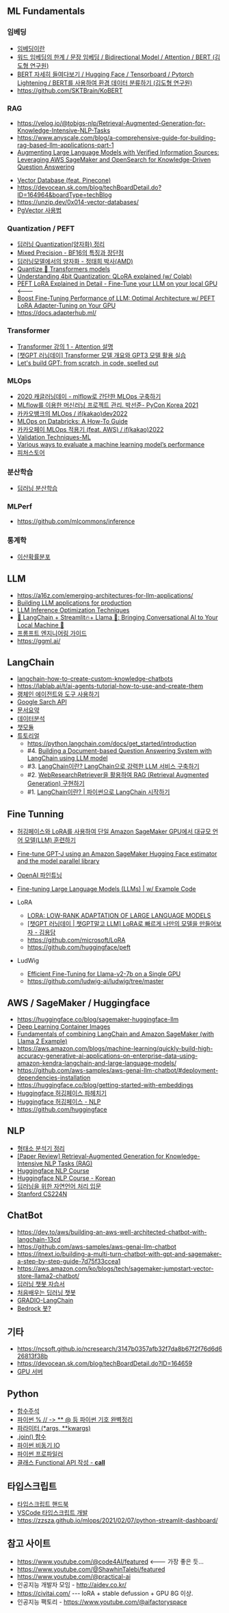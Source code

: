 ## ML Fundamentals ##

### 임베딩 ###
  * [임베딩이란](https://today-gaze-697915.framer.app/ko/blog/what-is-embedding-and-how-to-use?fbclid=IwAR0_nBjBHq3I96SmbqN0mVLj_rnlbo-YaY6N3kN3yIz8e1DzUuYl6TmDBkw)
  * [워드 임베딩의 한계 / 문장 임베딩 / Bidirectional Model / Attention / BERT (김도형 연구원)](https://www.youtube.com/watch?v=F10Ii6x2y3Q)
  * [BERT 자세히 들여다보기 / Hugging Face / Tensorboard / Pytorch Lightening / BERT를 사용하여 환경 데이터 분류하기 (김도형 연구원)
](https://www.youtube.com/watch?v=wRMOO9uc6do)
  * https://github.com/SKTBrain/KoBERT
    

   
### RAG ###

  * https://velog.io/@tobigs-nlp/Retrieval-Augmented-Generation-for-Knowledge-Intensive-NLP-Tasks
  * https://www.anyscale.com/blog/a-comprehensive-guide-for-building-rag-based-llm-applications-part-1  
  * [Augmenting Large Language Models with Verified Information Sources: Leveraging AWS SageMaker and OpenSearch for Knowledge-Driven Question Answering](https://medium.com/@shankar.arunp/augmenting-large-language-models-with-verified-information-sources-leveraging-aws-sagemaker-and-f6be17fb10a8)

  - [Vector Database (feat. Pinecone)](https://velog.io/@tura/vector-databases) 
  - https://devocean.sk.com/blog/techBoardDetail.do?ID=164964&boardType=techBlog
  - https://unzip.dev/0x014-vector-databases/
  - [PgVector 사용법](https://www.timescale.com/blog/postgresql-as-a-vector-database-create-store-and-query-openai-embeddings-with-pgvector/)

### Quantization / PEFT ###
  - [딥러닝 Quantization(양자화) 정리](https://velog.io/@jooh95/%EB%94%A5%EB%9F%AC%EB%8B%9D-Quantization%EC%96%91%EC%9E%90%ED%99%94-%EC%A0%95%EB%A6%AC)
  - [Mixed Precision - BF16의 특징과 장단점](https://thecho7.tistory.com/entry/Mixed-Precision-BF16%EC%9D%98-%ED%8A%B9%EC%A7%95%EA%B3%BC-%EC%9E%A5%EB%8B%A8%EC%A0%90)
  - [딥러닝모델에서의 양자화 - 정태희 박사(AMD)](https://www.youtube.com/watch?v=91_hhex0CmU)
  - [Quantize 🤗 Transformers models](https://huggingface.co/docs/transformers/main/en/main_classes/quantization)
  - [Understanding 4bit Quantization: QLoRA explained (w/ Colab)](https://www.youtube.com/watch?v=TPcXVJ1VSRI)
  - [PEFT LoRA Explained in Detail - Fine-Tune your LLM on your local GPU](https://www.youtube.com/watch?v=YVU5wAA6Txo)   <---
  - [Boost Fine-Tuning Performance of LLM: Optimal Architecture w/ PEFT LoRA Adapter-Tuning on Your GPU](https://www.youtube.com/watch?v=A-a-l_sFtYM)
  - https://docs.adapterhub.ml/
      
### Transformer ###
  * [Transformer 강의 1 - Attention 설명](https://www.youtube.com/watch?v=kyIw0nHoG9w)    
  * [[챗GPT 러닝데이] Transformer 모델 개요와 GPT3 모델 활용 실습](https://www.youtube.com/watch?v=uzcRCmg9hlc)
  * [Let's build GPT: from scratch, in code, spelled out](https://www.youtube.com/watch?v=kCc8FmEb1nY)


### MLOps ###
  * [2020 캐글러닝데이 - mlflow로 간단한 MLOps 구축하기](https://www.youtube.com/watch?v=OB9vbJr8XdQ)
  * [MLflow를 이용한 머신러닝 프로젝트 관리. 박선준- PyCon Korea 2021](https://www.youtube.com/watch?v=H-4ZIfOJDaw)
  * [카카오뱅크의 MLOps / if(kakao)dev2022](https://www.youtube.com/watch?v=Fj0MOkzCECA)
  * [MLOps on Databricks: A How-To Guide](https://www.youtube.com/watch?v=JApPzAnbfPI)
  * [카카오페이 MLOps 적용기 (feat. AWS) / if(kakao)2022](https://www.youtube.com/watch?v=5FvTXzDLPxI)
  * [Validation Techniques-ML](https://trsekhar123.medium.com/validation-techniques-ml-a984fa98cbd6)
  * [Various ways to evaluate a machine learning model’s performance](https://towardsdatascience.com/various-ways-to-evaluate-a-machine-learning-models-performance-230449055f15)
  * [피처스토어](https://medium.com/data-for-ai/what-is-a-feature-store-for-ml-29b62580af5d)
    
### 분산학습 ###

  * [딥러닝 분산학습](https://lifeisenjoyable.tistory.com/21)


### MLPerf ###

  * https://github.com/mlcommons/inference


### 통계학 ###

* [이산확률분포](https://m.blog.naver.com/algosn/221288016739)



## LLM ##
 * https://a16z.com/emerging-architectures-for-llm-applications/
 * [Building LLM applications for production](https://huyenchip.com/2023/04/11/llm-engineering.html)
 * [LLM Inference Optimization Techniques](https://medium.com/ai-in-plain-english/llm-inference-optimization-techniques-f443e6a48a42)
 * [🦜️ LangChain + Streamlit🔥+ Llama 🦙: Bringing Conversational AI to Your Local Machine 🤯](https://ai.plainenglish.io/%EF%B8%8F-langchain-streamlit-llama-bringing-conversational-ai-to-your-local-machine-a1736252b172)
 * [프롬프트 엔지니어링 가이드](https://www.promptingguide.ai/kr)
 * https://ggml.ai/

## LangChain ###

* [langchain-how-to-create-custom-knowledge-chatbots](https://www.freecodecamp.org/news/langchain-how-to-create-custom-knowledge-chatbots/)
* https://lablab.ai/t/ai-agents-tutorial-how-to-use-and-create-them
* [랭체인 에이전트와 도구 사용하기](https://anpigon.tistory.com/399)
* [Google Sarch API](https://zzaebok.github.io/machine_learning/llm/langchain/)
* [문서요약](https://teddylee777.github.io/langchain/langchain-tutorial-05/)
* [데이터분석](https://teddylee777.github.io/langchain/langchain-tutorial-04/)
* [챗모듈](https://teddylee777.github.io/langchain/langchain-tutorial-03/)
* [튜토리얼](https://github.com/gkamradt/langchain-tutorials)
  - https://python.langchain.com/docs/get_started/introduction
  * #4. [Building a Document-based Question Answering System with LangChain using LLM model](https://medium.com/@nageshmashette32/building-a-document-based-question-answering-system-with-langchain-using-llm-model-fb22e47a965c)
  * #3. [LangChain이란? LangChain으로 강력한 LLM 서비스 구축하기](https://hipster4020.tistory.com/189)
  * #2. [WebResearchRetriever을 활용하여 RAG (Retrieval Augmented Generation) 구현하기](https://littlefoxdiary.tistory.com/116)
  * #1. [LangChain이란? | 파이썬으로 LangChain 시작하기](https://littlefoxdiary.tistory.com/114)


## Fine Tunning ##

* [허깅페이스와 LoRA를 사용하여 단일 Amazon SageMaker GPU에서 대규모 언어 모델(LLM) 훈련하기](https://aws.amazon.com/ko/blogs/tech/train-a-large-language-model-on-a-single-amazon-sagemaker-gpu-with-hugging-face-and-lora/)
* [Fine-tune GPT-J using an Amazon SageMaker Hugging Face estimator and the model parallel library](https://aws.amazon.com/ko/blogs/machine-learning/fine-tune-gpt-j-using-an-amazon-sagemaker-hugging-face-estimator-and-the-model-parallel-library/)
* [OpenAI 파인튜닝](https://lsjsj92.tistory.com/656)
* [Fine-tuning Large Language Models (LLMs) | w/ Example Code](https://www.youtube.com/watch?v=eC6Hd1hFvos)
* LoRA
  * [LORA: LOW-RANK ADAPTATION OF LARGE LANGUAGE MODELS](https://www.youtube.com/watch?v=BJqwmDpa0wM)
  * [[챗GPT 러닝데이 | 챗GPT말고 LLM] LoRA로 빠르게 나만의 모델을 만들어보자 - 김용담](https://www.youtube.com/watch?v=66GD0Bj5Whk)
  * https://github.com/microsoft/LoRA
  * https://github.com/huggingface/peft 

* LudWig
  * [Efficient Fine-Tuning for Llama-v2-7b on a Single GPU](https://www.youtube.com/watch?v=g68qlo9Izf0)
  * https://github.com/ludwig-ai/ludwig/tree/master 

## AWS / SageMaker / Huggingface ##

* https://huggingface.co/blog/sagemaker-huggingface-llm
* [Deep Learning Container Images](https://github.com/aws/deep-learning-containers/blob/master/available_images.md#huggingface-text-generation-inference-containers)
* [Fundamentals of combining LangChain and Amazon SageMaker (with Llama 2 Example)](https://medium.com/@ryanlempka/fundamentals-of-combining-langchain-and-sagemaker-with-a-llama-2-example-694924ab0d92)
* https://aws.amazon.com/blogs/machine-learning/quickly-build-high-accuracy-generative-ai-applications-on-enterprise-data-using-amazon-kendra-langchain-and-large-language-models/
* https://github.com/aws-samples/aws-genai-llm-chatbot/#deployment-dependencies-installation
* https://huggingface.co/blog/getting-started-with-embeddings
* [Huggingface 허깅페이스 파헤치기](https://hipster4020.tistory.com/172)
* [Huggingface 허깅페이스 - NLP](https://hipster4020.tistory.com/176)
* https://github.com/huggingface
  
## NLP ##

* [형태소 분석기 정리](https://hipster4020.tistory.com/184)
* [[Paper Review] Retrieval-Augmented Generation for Knowledge-Intensive NLP Tasks (RAG)](https://www.youtube.com/watch?v=gtOdvAQk6YU)
* [Huggingface NLP Course](https://huggingface.co/learn/nlp-course/chapter0/1?fw=tf)
* [Huggingface NLP Course - Korean](https://wikidocs.net/book/8056)
* [딥러닝을 위한 자연언어 처리 입문](https://wikidocs.net/book/2155)
* [Stanford CS224N](https://www.youtube.com/playlist?list=PLoROMvodv4rOSH4v6133s9LFPRHjEmbmJ)

## ChatBot ##

* https://dev.to/aws/building-an-aws-well-architected-chatbot-with-langchain-13cd
* https://github.com/aws-samples/aws-genai-llm-chatbot
* https://itnext.io/building-a-multi-turn-chatbot-with-gpt-and-sagemaker-a-step-by-step-guide-7d75f33ccea1
* https://aws.amazon.com/ko/blogs/tech/sagemaker-jumpstart-vector-store-llama2-chatbot/
* [딥러닝 챗봇 자습서](https://hashdork.com/ko/create-a-deep-learning-chatbot-with-python/)
* [처음배우는 딥러닝 챗봇](https://github.com/keiraydev/chatbot)
* [GRADIO-LangChain](https://velog.io/@t_wave/gradiolangchainchatbot)
* [Bedrock 봇?](https://github.com/seungwon2/Bedrock-emotional-cs-bot)


## 기타 ##

* https://ncsoft.github.io/ncresearch/3147b0357afb32f7da8b67f2f76d6d626813f38b
* https://devocean.sk.com/blog/techBoardDetail.do?ID=164659
* [GPU 서버](https://www.youtube.com/watch?v=Jd0VLyf5pS8)



  
## Python ##

* [함수주석](https://devpouch.tistory.com/189)
* [파이썬 % // -> ** @ 등 파이썬 기호 완벽정리](https://modulabs.co.kr/blog/python-strangethings/)
* [파라미터 (*args, **kwargs)](https://leti-lee.tistory.com/2)
* [.join() 함수](https://blockdmask.tistory.com/468)
* [파이썬 비동기 IO](https://it-eldorado.tistory.com/159)
* [파이썬 프로파일러](https://jh-bk.tistory.com/18)
* [클래스 Functional API 작성 - __call__](https://stackoverflow.com/questions/63630854/how-to-write-your-own-functional-api-like-in-keras)

## 타입스크립트 ##

* [타입스크립트 핸드북](https://joshua1988.github.io/ts/guide/interfaces.html#%EC%9D%BD%EA%B8%B0-%EC%A0%84%EC%9A%A9-%EB%B0%B0%EC%97%B4)
* [VSCode 타입스크립트 개발](https://mine-it-record.tistory.com/578)
* https://zzsza.github.io/mlops/2021/02/07/python-streamlit-dashboard/
  
## 참고 사이트 ##
* https://www.youtube.com/@code4AI/featured   <--- 가장 좋은 듯...
* https://www.youtube.com/@ShawhinTalebi/featured
* https://www.youtube.com/@practical-ai
* 인공지능 개발자 모임 - http://aidev.co.kr/
* https://civitai.com/          --- loRA + stable defussion + GPU 8G 이상. 
* 인공지능 팩토리 - https://www.youtube.com/@aifactoryspace
